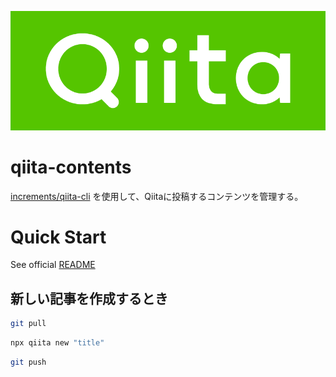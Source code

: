 ![qiita-logo-background-color.png](img/logo-background-color.png)

# qiita-contents

[increments/qiita-cli](https://github.com/increments/qiita-cli) を使用して、Qiitaに投稿するコンテンツを管理する。

# Quick Start

See official [README](https://github.com/increments/qiita-cli?tab=readme-ov-file#qiita-cli-%E3%81%AE%E5%B0%8E%E5%85%A5%E6%96%B9%E6%B3%95%E3%81%AB%E3%81%A4%E3%81%84%E3%81%A6)

## 新しい記事を作成するとき

```bash
git pull
```


```bash
npx qiita new "title"
```


```bash
git push
```

